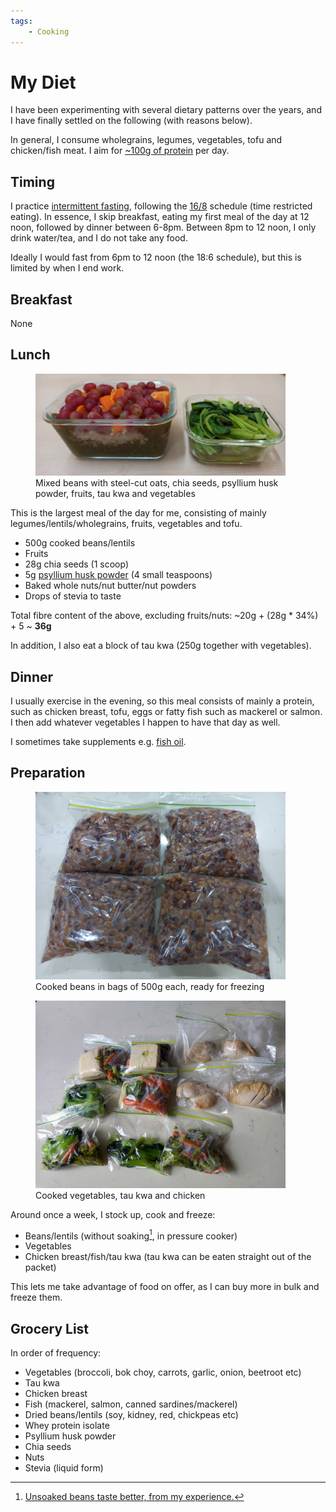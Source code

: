 ```yaml
---
tags:
    - Cooking
---
```


# My Diet

I have been experimenting with several dietary patterns over the years, and I have finally settled on the following (with reasons below).

In general, I consume wholegrains, legumes, vegetables, tofu and chicken/fish meat. I aim for [~100g of protein][protein] per day.

## Timing

I practice [intermittent fasting][if-schedule], following the [16/8][16/8] schedule (time restricted eating). In essence, I skip breakfast, eating my first meal of the day at 12 noon, followed by dinner between 6-8pm. Between 8pm to 12 noon, I only drink water/tea, and I do not take any food.

Ideally I would fast from 6pm to 12 noon (the 18:6 schedule), but this is limited by when I end work.

## Breakfast

None

## Lunch

<figure>
  <img src="/static/images/2022-08-01/lunch.jpg" alt="Lunch" loading="lazy" style="max-width: 400px"/>
  <figcaption>Mixed beans with steel-cut oats, chia seeds, psyllium husk powder, fruits, tau kwa and vegetables<figcaption/>
</figure>

This is the largest meal of the day for me, consisting of mainly legumes/lentils/wholegrains, fruits, vegetables and tofu.

-   500g cooked beans/lentils
-   Fruits
-   28g chia seeds (1 scoop)
-   5g [psyllium husk powder][psyllium] (4 small teaspoons)
-   Baked whole nuts/nut butter/nut powders
-   Drops of stevia to taste

Total fibre content of the above, excluding fruits/nuts: ~20g + (28g \* 34%) + 5 ~ **36g**

In addition, I also eat a block of tau kwa (250g together with vegetables).

## Dinner

I usually exercise in the evening, so this meal consists of mainly a protein, such as chicken breast, tofu, eggs or fatty fish such as mackerel or salmon. I then add whatever vegetables I happen to have that day as well.

I sometimes take supplements e.g. [fish oil][fish-oil].

## Preparation

<figure>
  <img src="/static/images/2022-08-01/beans.jpg" alt="Cooked beans" loading="lazy" style="max-width: 400px"/>
  <figcaption>Cooked beans in bags of 500g each, ready for freezing<figcaption/>
</figure>

<figure>
  <img src="/static/images/2022-08-01/vegetables-chicken.jpg" alt="Cooked vegetables and chicken" loading="lazy" style="max-width: 400px"/>
  <figcaption>Cooked vegetables, tau kwa and chicken<figcaption/>
</figure>

Around once a week, I stock up, cook and freeze:

-   Beans/lentils (without soaking[^without-soaking], in pressure cooker)
-   Vegetables
-   Chicken breast/fish/tau kwa (tau kwa can be eaten straight out of the packet)

This lets me take advantage of food on offer, as I can buy more in bulk and freeze them.

## Grocery List

In order of frequency:

-   Vegetables (broccoli, bok choy, carrots, garlic, onion, beetroot etc)
-   Tau kwa
-   Chicken breast
-   Fish (mackerel, salmon, canned sardines/mackerel)
-   Dried beans/lentils (soy, kidney, red, chickpeas etc)
-   Whey protein isolate
-   Psyllium husk powder
-   Chia seeds
-   Nuts
-   Stevia (liquid form)

[^without-soaking]: [Unsoaked beans taste better, from my experience.](2022-10-28-nutrition-and-health.md#cooking-methods)

[16/8]: https://www.healthline.com/nutrition/16-8-intermittent-fasting
[beta-glucan]: https://www.healthline.com/nutrition/beta-glucan-heart-healthy
[fish-oil]: 2022-10-28-nutrition-and-health.md#omega-3
[iarc-red-meat]: https://www.iarc.who.int/wp-content/uploads/2018/11/Monographs-QA_Vol114.pdf
[if-schedule]: 2022-10-28-nutrition-and-health.md#intermittent-fasting
[matcha-powder]: 2022-10-28-nutrition-and-health.md#green-tea
[protein-requirement]: https://exrx.net/Nutrition/Protein#Requirements
[protein]: 2022-10-28-nutrition-and-health.md#protein
[psyllium]: 2022-10-28-nutrition-and-health.md#fibre
[soaking]: 2022-10-28-nutrition-and-health.md#cooking-methods
[supplements]: 2022-10-28-nutrition-and-health.md#supplements
[satiety]: 2022-10-28-nutrition-and-health.md#satiety-index
